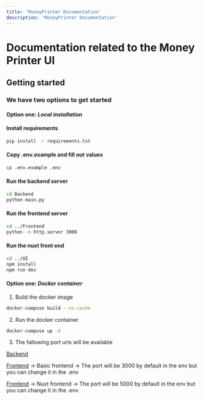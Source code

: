 ```yaml
---
title: 'MoneyPrinter Documentation'
description: 'MoneyPrinter Documentation'
---
```



# Documentation related to the Money Printer UI


## Getting started



### We have two options to get started 


#### Option one: ***Local installation***



#### Install requirements
```bash
pip install -r requirements.txt
```
#### Copy .env.example and fill out values
```bash
cp .env.example .env
```
#### Run the backend server
```bash
cd Backend
python main.py
```
#### Run the frontend server
```bash
cd ../Frontend
python -m http.server 3000
```
#### Run the nuxt front end 
```bash
cd ../UI
npm install
npm run dev

```



#### Option one: ***Docker container***


1. Build the docker image
```bash
docker-compose build --no-cache
```
2. Run the docker container
```bash
docker-compose up -d
```

3. The fallowing port urls will be available


[Backend](http://localhost:8080) 

[Frontend](http://localhost:3000) -> Basic frontend -> The port will be 3000 by default in the env but you can change it in the .env

[Frontend](http://localhost:5000) -> Nuxt frontend -> The port will be 5000 by default in the env but you can change it in the .env